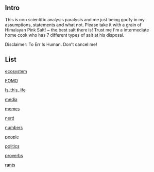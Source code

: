 

## Intro

This is non scientific analysis paralysis and me just being goofy in my assumptions, statements and what not. 
Please take it with a grain of Himalayan Pink Salt! ~ the best salt there is! Trust me I'm a intermediate home cook who has 7 different types of salt at his disposal.

Disclaimer: To Err Is Human. Don't cancel me!





## List

[ecosystem](ecosystem.md)

[FOMO](FOMO.md)

[Is_this_life](Is_this_life.md)

[media](media.md)

[memes](memes.md)

[nerd](nerd.md)

[numbers](thoughts/numbers.md)

[people](people.md)

[politics](politics.md)

[proverbs](proverbs.md)

[rants](rants.md)

